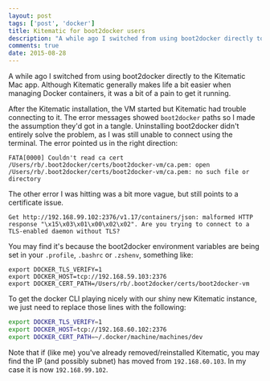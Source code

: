 ```yaml
---
layout: post
tags: ['post', 'docker']
title: Kitematic for boot2docker users
description: "A while ago I switched from using boot2docker directly to the Kitematic Mac app. Although Kitematic generally makes life a bit easier when managing Docker containers, it was a bit of a pain to get it running."
comments: true
date: 2015-08-28
---
```


A while ago I switched from using boot2docker directly to the Kitematic Mac app. Although Kitematic generally makes life a bit easier when managing Docker containers, it was a bit of a pain to get it running.

After the Kitematic installation, the VM started but Kitematic had trouble connecting to it. The error messages showed `boot2docker` paths so I made the assumption they'd got in a tangle. Uninstalling boot2docker didn't entirely solve the problem, as I was still unable to connect using the terminal. The error pointed us in the right direction:

```
FATA[0000] Couldn't read ca cert /Users/rb/.boot2docker/certs/boot2docker-vm/ca.pem: open /Users/rb/.boot2docker/certs/boot2docker-vm/ca.pem: no such file or directory
```

The other error I was hitting was a bit more vague, but still points to a certificate issue.

```
Get http://192.168.99.102:2376/v1.17/containers/json: malformed HTTP response "\x15\x03\x01\x00\x02\x02". Are you trying to connect to a TLS-enabled daemon without TLS?
```

You may find it's because the boot2docker environment variables are being set in your `.profile`, `.bashrc` or `.zshenv`, something like:

```
export DOCKER_TLS_VERIFY=1
export DOCKER_HOST=tcp://192.168.59.103:2376
export DOCKER_CERT_PATH=/Users/rb/.boot2docker/certs/boot2docker-vm
```

To get the docker CLI playing nicely with our shiny new Kitematic instance, we just need to replace those lines with the following:
```bash
export DOCKER_TLS_VERIFY=1
export DOCKER_HOST=tcp://192.168.60.102:2376
export DOCKER_CERT_PATH=~/.docker/machine/machines/dev
```

Note that if (like me) you've already removed/reinstalled Kitematic, you may find the IP (and possibly subnet) has moved from `192.168.60.103`. In my case it is now `192.168.99.102`.
